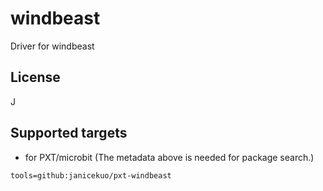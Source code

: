 # windbeast


Driver for windbeast


## License

J

## Supported targets

* for PXT/microbit
(The metadata above is needed for package search.)

```package
tools=github:janicekuo/pxt-windbeast
```

